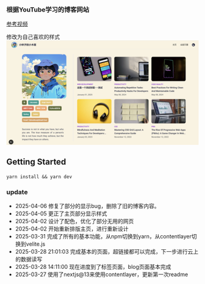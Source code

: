 ### 根据YouTube学习的博客网站
[参考视频](https://www.youtube.com/watch?v=1QGLHOaRLwM&list=WL&index=4&t=6283s)


修改为自己喜欢的样式
![主页](public\main_page.png)

## Getting Started
```
yarn install && yarn dev
```

### update
 - 2025-04-06 修复了部分的显示bug，删除了旧的博客内容。
 - 2025-04-05 更正了主页部分显示样式
 - 2025-04-02 设计了配色，优化了部分无用的网页
 - 2025-04-02 开始重新排版主页，进行重新设计
 - 2025-03-31 完成了所有的基本功能，从npm切换到yarn，从contentlayer切换到velite.js
 - 2025-03-28 21:01:03 完成基本的页面，超链接都可以完成，下一步进行云上的数据读写
 - 2025-03-28 14:11:00 现在进度到了标签页面，blog页面基本完成
 - 2025-03-27 使用了nextjs@13来使用contentlayer，更新第一次readme
  